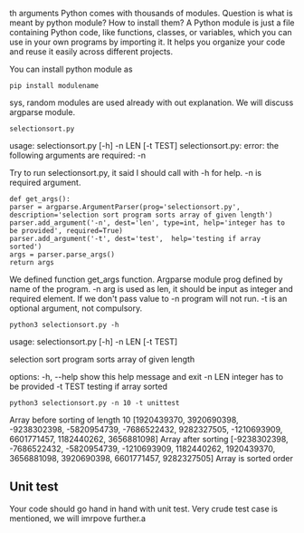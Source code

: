 th arguments 
Python comes with thousands of modules. Question is what is meant by python module? How to install them?
A Python module is just a file containing Python code, like functions, classes, or variables, which you can use in your own programs by importing it. It helps you organize your code and reuse it easily across different projects.

 You can install python module as
 ```
 pip install modulename
 ```
 sys, random modules are used already with out explanation. We will discuss argparse module.
 

    selectionsort.py 
usage: selectionsort.py [-h] -n LEN [-t TEST]
selectionsort.py: error: the following arguments are required: -n

 Try to run selectionsort.py, it said I should call with -h for help. -n is required argument.
 

    def get_args():
    parser = argparse.ArgumentParser(prog='selectionsort.py', description='selection sort program sorts array of given length')
    parser.add_argument('-n', dest='len', type=int, help='integer has to be provided', required=True)
    parser.add_argument('-t', dest='test',  help='testing if array sorted')
    args = parser.parse_args()
    return args
We defined function get_args function.  Argparse module prog defined by name of the program.
-n arg is used as len, it should be input as integer and required element. If we don't pass value to -n program will not run.
-t is an optional argument, not compulsory.

    python3 selectionsort.py -h
usage: selectionsort.py [-h] -n LEN [-t TEST]

selection sort program sorts array of given length

options:
  -h, --help  show this help message and exit
  -n LEN      integer has to be provided
  -t TEST     testing if array sorted

    python3 selectionsort.py -n 10 -t unittest
Array before sorting of length  10
[1920439370, 3920690398, -9238302398, -5820954739, -7686522432, 9282327505, -1210693909, 6601771457, 1182440262, 3656881098]
Array after sorting
[-9238302398, -7686522432, -5820954739, -1210693909, 1182440262, 1920439370, 3656881098, 3920690398, 6601771457, 9282327505]
Array is sorted order

## Unit test
Your code should go hand in hand with unit test. Very crude test case is mentioned, we will imrpove further.a
